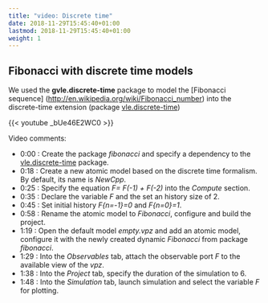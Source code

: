```yaml
---
title: "video: Discrete time"
date: 2018-11-29T15:45:40+01:00
lastmod: 2018-11-29T15:45:40+01:00
weight: 1
---
```


## Fibonacci with discrete time models

We used the **gvle.discrete-time** package to  model the [Fibonacci sequence]
(http://en.wikipedia.org/wiki/Fibonacci_number) into the discrete-time
extension (package [vle.discrete-time](../packages/vle.discrete-time))

{{< youtube _bUe46E2WC0 >}}

Video comments:

* 0:00 : Create the package _fibonacci_ and specify a dependency to the
  [vle.discrete-time](../packages/vle.discrete-time) package.
* 0:18 : Create a new atomic model based on the discrete time formalism. By
  default, its name is _NewCpp_.
* 0:25 : Specify the equation _F= F(-1) + F(-2)_ into the _Compute_ section.
* 0:35 : Declare the variable _F_ and the set an history size of 2.
* 0:45 : Set initial history _F{n=-1}=0_ and _F{n=0}=1_.
* 0:58 : Rename the atomic model to _Fibonacci_, configure and build the
  project.
* 1:19 : Open the default model _empty.vpz_ and add an atomic model, configure
  it with the newly created dynamic _Fibonacci_ from package _fibonacci_.
* 1:29 : Into the _Observables_ tab, attach the observable port _F_ to the
  available view of the _vpz_.
* 1:38 : Into the _Project_ tab, specify the duration of the simulation to 6.
* 1:48 : Into the _Simulation_ tab, launch simulation and select the variable
  _F_ for plotting.

